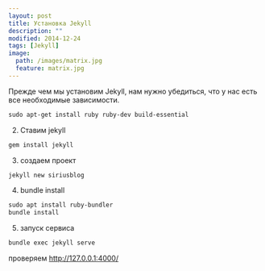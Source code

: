 ```yaml
---
layout: post
title: Установка Jekyll
description: ""
modified: 2014-12-24
tags: [Jekyll]
image:
  path: /images/matrix.jpg
  feature: matrix.jpg
---
```


Прежде чем мы установим Jekyll, нам нужно убедиться, что у нас есть все необходимые зависимости.

```css
sudo apt-get install ruby ruby-dev build-essential
```

2. Ставим jekyll

```css
gem install jekyll
```

3. создаем проект

```css
jekyll new siriusblog
```

4. bundle install

```css
sudo apt install ruby-bundler
bundle install
```

5. запуск сервиса 

```css
bundle exec jekyll serve
```

проверяем http://127.0.0.1:4000/


